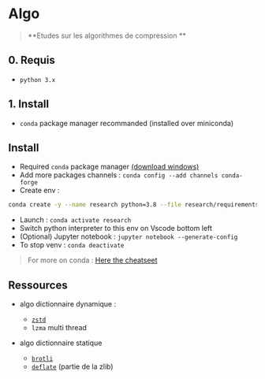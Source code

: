# Algo
> **Etudes sur les algorithmes de compression **

## 0. Requis

- `python 3.x`

## 1. Install

- `conda` package manager recommanded (installed over miniconda)

## Install

- Required `conda` package manager [(download windows)](https://repo.anaconda.com/miniconda/Miniconda3-latest-Windows-x86_64.exe)
- Add more packages channels : `conda config --add channels conda-forge`
- Create env :
```sh
conda create -y --name research python=3.8 --file research/requirements.txt
```

- Launch : `conda activate research`
- Switch python interpreter to this env on Vscode bottom left
- (Optional) Jupyter notebook : `jupyter notebook --generate-config`
- To stop venv : `conda deactivate`

> For more on conda : [Here the cheatseet](https://docs.conda.io/projects/conda/en/4.6.0/_downloads/52a95608c49671267e40c689e0bc00ca/conda-cheatsheet.pdf)

## Ressources

- algo dictionnaire dynamique :
    - [`zstd`](https://github.com/facebook/zstd)
    - `lzma` multi thread

- algo dictionnaire statique
    - [`brotli`](https://github.com/google/brotli)
    - [`deflate`](https://github.com/ebiggers/libdeflate) (partie de la zlib)
